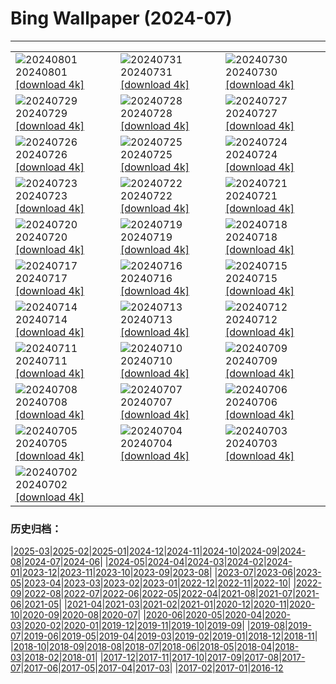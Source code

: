 # Bing Wallpaper (2024-07)
**************

<table><tr><td><img class="wallpaper" src="https://www.bing.com/th?id=OHR.HoodoosBryce_EN-US6434628044_1920x1080.jpg" alt="20240801"> 20240801 <a class="wallpaper_link" href="https://www.bing.com/th?id=OHR.HoodoosBryce_EN-US6434628044_UHD.jpg">[download 4k]</a></td><td><img class="wallpaper" src="https://www.bing.com/th?id=OHR.GimignanoTuscany_EN-US6339668180_1920x1080.jpg" alt="20240731"> 20240731 <a class="wallpaper_link" href="https://www.bing.com/th?id=OHR.GimignanoTuscany_EN-US6339668180_UHD.jpg">[download 4k]</a></td><td><img class="wallpaper" src="https://www.bing.com/th?id=OHR.CorbettTigers_EN-US6183924498_1920x1080.jpg" alt="20240730"> 20240730 <a class="wallpaper_link" href="https://www.bing.com/th?id=OHR.CorbettTigers_EN-US6183924498_UHD.jpg">[download 4k]</a></td></tr><tr><td><img class="wallpaper" src="https://www.bing.com/th?id=OHR.BeachHutsSweden_EN-US6029381108_1920x1080.jpg" alt="20240729"> 20240729 <a class="wallpaper_link" href="https://www.bing.com/th?id=OHR.BeachHutsSweden_EN-US6029381108_UHD.jpg">[download 4k]</a></td><td><img class="wallpaper" src="https://www.bing.com/th?id=OHR.RhinelandVineyards_EN-US5864380431_1920x1080.jpg" alt="20240728"> 20240728 <a class="wallpaper_link" href="https://www.bing.com/th?id=OHR.RhinelandVineyards_EN-US5864380431_UHD.jpg">[download 4k]</a></td><td><img class="wallpaper" src="https://www.bing.com/th?id=OHR.PontNeuf_EN-US5735328254_1920x1080.jpg" alt="20240727"> 20240727 <a class="wallpaper_link" href="https://www.bing.com/th?id=OHR.PontNeuf_EN-US5735328254_UHD.jpg">[download 4k]</a></td></tr><tr><td><img class="wallpaper" src="https://www.bing.com/th?id=OHR.SmokyMountainTrail_EN-US9730767535_1920x1080.jpg" alt="20240726"> 20240726 <a class="wallpaper_link" href="https://www.bing.com/th?id=OHR.SmokyMountainTrail_EN-US9730767535_UHD.jpg">[download 4k]</a></td><td><img class="wallpaper" src="https://www.bing.com/th?id=OHR.SheepCousins_EN-US9566915151_1920x1080.jpg" alt="20240725"> 20240725 <a class="wallpaper_link" href="https://www.bing.com/th?id=OHR.SheepCousins_EN-US9566915151_UHD.jpg">[download 4k]</a></td><td><img class="wallpaper" src="https://www.bing.com/th?id=OHR.MethoniCastle_EN-US9447007951_1920x1080.jpg" alt="20240724"> 20240724 <a class="wallpaper_link" href="https://www.bing.com/th?id=OHR.MethoniCastle_EN-US9447007951_UHD.jpg">[download 4k]</a></td></tr><tr><td><img class="wallpaper" src="https://www.bing.com/th?id=OHR.HammockCamping_EN-US9298465355_1920x1080.jpg" alt="20240723"> 20240723 <a class="wallpaper_link" href="https://www.bing.com/th?id=OHR.HammockCamping_EN-US9298465355_UHD.jpg">[download 4k]</a></td><td><img class="wallpaper" src="https://www.bing.com/th?id=OHR.ZanzibarBoats_EN-US9009404410_1920x1080.jpg" alt="20240722"> 20240722 <a class="wallpaper_link" href="https://www.bing.com/th?id=OHR.ZanzibarBoats_EN-US9009404410_UHD.jpg">[download 4k]</a></td><td><img class="wallpaper" src="https://www.bing.com/th?id=OHR.MineralMoon_EN-US8936600169_1920x1080.jpg" alt="20240721"> 20240721 <a class="wallpaper_link" href="https://www.bing.com/th?id=OHR.MineralMoon_EN-US8936600169_UHD.jpg">[download 4k]</a></td></tr><tr><td><img class="wallpaper" src="https://www.bing.com/th?id=OHR.YoungJaguar_EN-US8866928893_1920x1080.jpg" alt="20240720"> 20240720 <a class="wallpaper_link" href="https://www.bing.com/th?id=OHR.YoungJaguar_EN-US8866928893_UHD.jpg">[download 4k]</a></td><td><img class="wallpaper" src="https://www.bing.com/th?id=OHR.MayotteCoral_EN-US4102346691_1920x1080.jpg" alt="20240719"> 20240719 <a class="wallpaper_link" href="https://www.bing.com/th?id=OHR.MayotteCoral_EN-US4102346691_UHD.jpg">[download 4k]</a></td><td><img class="wallpaper" src="https://www.bing.com/th?id=OHR.MedievalRothenburg_EN-US8575765997_1920x1080.jpg" alt="20240718"> 20240718 <a class="wallpaper_link" href="https://www.bing.com/th?id=OHR.MedievalRothenburg_EN-US8575765997_UHD.jpg">[download 4k]</a></td></tr><tr><td><img class="wallpaper" src="https://www.bing.com/th?id=OHR.AncientOrkney_EN-US8469766447_1920x1080.jpg" alt="20240717"> 20240717 <a class="wallpaper_link" href="https://www.bing.com/th?id=OHR.AncientOrkney_EN-US8469766447_UHD.jpg">[download 4k]</a></td><td><img class="wallpaper" src="https://www.bing.com/th?id=OHR.TateishiPark_EN-US8384642632_1920x1080.jpg" alt="20240716"> 20240716 <a class="wallpaper_link" href="https://www.bing.com/th?id=OHR.TateishiPark_EN-US8384642632_UHD.jpg">[download 4k]</a></td><td><img class="wallpaper" src="https://www.bing.com/th?id=OHR.LaGeriaLanzarote_EN-US4849523931_1920x1080.jpg" alt="20240715"> 20240715 <a class="wallpaper_link" href="https://www.bing.com/th?id=OHR.LaGeriaLanzarote_EN-US4849523931_UHD.jpg">[download 4k]</a></td></tr><tr><td><img class="wallpaper" src="https://www.bing.com/th?id=OHR.CappadociaRocks_EN-US8162611189_1920x1080.jpg" alt="20240714"> 20240714 <a class="wallpaper_link" href="https://www.bing.com/th?id=OHR.CappadociaRocks_EN-US8162611189_UHD.jpg">[download 4k]</a></td><td><img class="wallpaper" src="https://www.bing.com/th?id=OHR.RainierWildflowers_EN-US8010104719_1920x1080.jpg" alt="20240713"> 20240713 <a class="wallpaper_link" href="https://www.bing.com/th?id=OHR.RainierWildflowers_EN-US8010104719_UHD.jpg">[download 4k]</a></td><td><img class="wallpaper" src="https://www.bing.com/th?id=OHR.GangiSicily_EN-US5325083744_1920x1080.jpg" alt="20240712"> 20240712 <a class="wallpaper_link" href="https://www.bing.com/th?id=OHR.GangiSicily_EN-US5325083744_UHD.jpg">[download 4k]</a></td></tr><tr><td><img class="wallpaper" src="https://www.bing.com/th?id=OHR.CollaredAracari_EN-US4924599176_1920x1080.jpg" alt="20240711"> 20240711 <a class="wallpaper_link" href="https://www.bing.com/th?id=OHR.CollaredAracari_EN-US4924599176_UHD.jpg">[download 4k]</a></td><td><img class="wallpaper" src="https://www.bing.com/th?id=OHR.TalampayaNP_EN-US4761770918_1920x1080.jpg" alt="20240710"> 20240710 <a class="wallpaper_link" href="https://www.bing.com/th?id=OHR.TalampayaNP_EN-US4761770918_UHD.jpg">[download 4k]</a></td><td><img class="wallpaper" src="https://www.bing.com/th?id=OHR.NorwayBlueberries_EN-US4598733420_1920x1080.jpg" alt="20240709"> 20240709 <a class="wallpaper_link" href="https://www.bing.com/th?id=OHR.NorwayBlueberries_EN-US4598733420_UHD.jpg">[download 4k]</a></td></tr><tr><td><img class="wallpaper" src="https://www.bing.com/th?id=OHR.YenBaiTerraces_EN-US4542290370_1920x1080.jpg" alt="20240708"> 20240708 <a class="wallpaper_link" href="https://www.bing.com/th?id=OHR.YenBaiTerraces_EN-US4542290370_UHD.jpg">[download 4k]</a></td><td><img class="wallpaper" src="https://www.bing.com/th?id=OHR.ConwyRiver_EN-US4472231451_1920x1080.jpg" alt="20240707"> 20240707 <a class="wallpaper_link" href="https://www.bing.com/th?id=OHR.ConwyRiver_EN-US4472231451_UHD.jpg">[download 4k]</a></td><td><img class="wallpaper" src="https://www.bing.com/th?id=OHR.NoahBeach_EN-US4383778312_1920x1080.jpg" alt="20240706"> 20240706 <a class="wallpaper_link" href="https://www.bing.com/th?id=OHR.NoahBeach_EN-US4383778312_UHD.jpg">[download 4k]</a></td></tr><tr><td><img class="wallpaper" src="https://www.bing.com/th?id=OHR.HudsonFireworks_EN-US4304057228_1920x1080.jpg" alt="20240705"> 20240705 <a class="wallpaper_link" href="https://www.bing.com/th?id=OHR.HudsonFireworks_EN-US4304057228_UHD.jpg">[download 4k]</a></td><td><img class="wallpaper" src="https://www.bing.com/th?id=OHR.MeerkatManor_EN-US4231814766_1920x1080.jpg" alt="20240704"> 20240704 <a class="wallpaper_link" href="https://www.bing.com/th?id=OHR.MeerkatManor_EN-US4231814766_UHD.jpg">[download 4k]</a></td><td><img class="wallpaper" src="https://www.bing.com/th?id=OHR.ItalicaRuins_EN-US4110786318_1920x1080.jpg" alt="20240703"> 20240703 <a class="wallpaper_link" href="https://www.bing.com/th?id=OHR.ItalicaRuins_EN-US4110786318_UHD.jpg">[download 4k]</a></td></tr><tr><td><img class="wallpaper" src="https://www.bing.com/th?id=OHR.FisgardLighthouse_EN-US3880792118_1920x1080.jpg" alt="20240702"> 20240702 <a class="wallpaper_link" href="https://www.bing.com/th?id=OHR.FisgardLighthouse_EN-US3880792118_UHD.jpg">[download 4k]</a></td><td></td><td></td></tr></table>

### 历史归档：

|[2025-03](/../2025-03/2025-03.md)|[2025-02](/../2025-02/2025-02.md)|[2025-01](/../2025-01/2025-01.md)|[2024-12](/../2024-12/2024-12.md)|[2024-11](/../2024-11/2024-11.md)|[2024-10](/../2024-10/2024-10.md)|[2024-09](/../2024-09/2024-09.md)|[2024-08](/../2024-08/2024-08.md)|[2024-07](/2024-07.md)|[2024-06](/../2024-06/2024-06.md)|
|[2024-05](/../2024-05/2024-05.md)|[2024-04](/../2024-04/2024-04.md)|[2024-03](/../2024-03/2024-03.md)|[2024-02](/../2024-02/2024-02.md)|[2024-01](/../2024-01/2024-01.md)|[2023-12](/../2023-12/2023-12.md)|[2023-11](/../2023-11/2023-11.md)|[2023-10](/../2023-10/2023-10.md)|[2023-09](/../2023-09/2023-09.md)|[2023-08](/../2023-08/2023-08.md)|
|[2023-07](/../2023-07/2023-07.md)|[2023-06](/../2023-06/2023-06.md)|[2023-05](/../2023-05/2023-05.md)|[2023-04](/../2023-04/2023-04.md)|[2023-03](/../2023-03/2023-03.md)|[2023-02](/../2023-02/2023-02.md)|[2023-01](/../2023-01/2023-01.md)|[2022-12](/../2022-12/2022-12.md)|[2022-11](/../2022-11/2022-11.md)|[2022-10](/../2022-10/2022-10.md)|
|[2022-09](/../2022-09/2022-09.md)|[2022-08](/../2022-08/2022-08.md)|[2022-07](/../2022-07/2022-07.md)|[2022-06](/../2022-06/2022-06.md)|[2022-05](/../2022-05/2022-05.md)|[2022-04](/../2022-04/2022-04.md)|[2021-08](/../2021-08/2021-08.md)|[2021-07](/../2021-07/2021-07.md)|[2021-06](/../2021-06/2021-06.md)|[2021-05](/../2021-05/2021-05.md)|
|[2021-04](/../2021-04/2021-04.md)|[2021-03](/../2021-03/2021-03.md)|[2021-02](/../2021-02/2021-02.md)|[2021-01](/../2021-01/2021-01.md)|[2020-12](/../2020-12/2020-12.md)|[2020-11](/../2020-11/2020-11.md)|[2020-10](/../2020-10/2020-10.md)|[2020-09](/../2020-09/2020-09.md)|[2020-08](/../2020-08/2020-08.md)|[2020-07](/../2020-07/2020-07.md)|
|[2020-06](/../2020-06/2020-06.md)|[2020-05](/../2020-05/2020-05.md)|[2020-04](/../2020-04/2020-04.md)|[2020-03](/../2020-03/2020-03.md)|[2020-02](/../2020-02/2020-02.md)|[2020-01](/../2020-01/2020-01.md)|[2019-12](/../2019-12/2019-12.md)|[2019-11](/../2019-11/2019-11.md)|[2019-10](/../2019-10/2019-10.md)|[2019-09](/../2019-09/2019-09.md)|
|[2019-08](/../2019-08/2019-08.md)|[2019-07](/../2019-07/2019-07.md)|[2019-06](/../2019-06/2019-06.md)|[2019-05](/../2019-05/2019-05.md)|[2019-04](/../2019-04/2019-04.md)|[2019-03](/../2019-03/2019-03.md)|[2019-02](/../2019-02/2019-02.md)|[2019-01](/../2019-01/2019-01.md)|[2018-12](/../2018-12/2018-12.md)|[2018-11](/../2018-11/2018-11.md)|
|[2018-10](/../2018-10/2018-10.md)|[2018-09](/../2018-09/2018-09.md)|[2018-08](/../2018-08/2018-08.md)|[2018-07](/../2018-07/2018-07.md)|[2018-06](/../2018-06/2018-06.md)|[2018-05](/../2018-05/2018-05.md)|[2018-04](/../2018-04/2018-04.md)|[2018-03](/../2018-03/2018-03.md)|[2018-02](/../2018-02/2018-02.md)|[2018-01](/../2018-01/2018-01.md)|
|[2017-12](/../2017-12/2017-12.md)|[2017-11](/../2017-11/2017-11.md)|[2017-10](/../2017-10/2017-10.md)|[2017-09](/../2017-09/2017-09.md)|[2017-08](/../2017-08/2017-08.md)|[2017-07](/../2017-07/2017-07.md)|[2017-06](/../2017-06/2017-06.md)|[2017-05](/../2017-05/2017-05.md)|[2017-04](/../2017-04/2017-04.md)|[2017-03](/../2017-03/2017-03.md)|
|[2017-02](/../2017-02/2017-02.md)|[2017-01](/../2017-01/2017-01.md)|[2016-12](/../2016-12/2016-12.md)